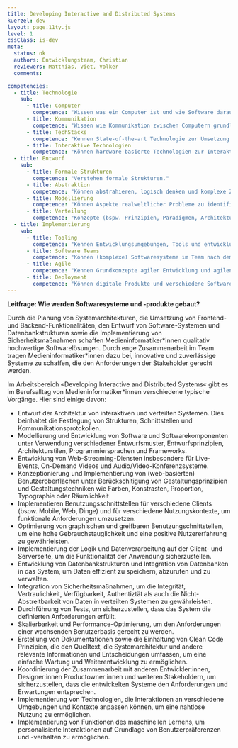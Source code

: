 ```yaml
---
title: Developing Interactive and Distributed Systems
kuerzel: dev
layout: page.11ty.js
level: 1
cssClass: is-dev
meta:
  status: ok
  authors: Entwicklungsteam, Christian
  reviewers: Matthias, Viet, Volker
  comments:

competencies:
  - title: Technologie
    sub:
      - title: Computer
        competence: "Wissen was ein Computer ist und wie Software darauf ausgeführt als auch optimiert wird."
      - title: Kommunikation
        competence: "Wissen wie Kommunikation zwischen Computern grundlegend und für verschiedene Anwendungen realisiert wird (bspw. TCP/IP, REST, req/res, pub/sub und Protokolle wie HTTP, Websockets, GraphQL, gRPC, WebRTC, HLS, MPEG-DASH, RTMP, MQTT)."
      - title: TechStacks
        competence: "Kennen State-of-the-art Technologie zur Umsetzung von software-basierten Anwendungen (insb. in den Bereichen Web, Mobile, IoT, AR/VR, AI), können konkurrierende alternative Technologien auswählen und evaluieren, sich neue technologische Möglichkeiten erschließen, diese bewerten, nutzen, und integrieren sowie zukunftsorientiert neue Möglichkeiten screenen."
      - title: Interaktive Technologien
        competence: "Können hardware-basierte Technologien zur Interaktion mit Computern in verschiedenen Modalitäten einsetzen (bspw. sprachbasierte Interaktion, Tangible Computing, Physical Computing, Sensoren und Aktoren)."
  - title: Entwurf
    sub:
      - title: Formale Strukturen
        competence: "Verstehen formale Strukturen."
      - title: Abstraktion
        competence: "Können abstrahieren, logisch denken und komplexe Zusammenhänge verstehen."
      - title: Modellierung
        competence: "Können Aspekte realweltlicher Probleme zu identifizieren, die für eine informatische Modellierung geeignet sind, algorithmische Lösungen für diese (Teil-)Probleme bewerten und selbst so zu entwickeln, dass diese Lösungen mit einem Computer operationalisiert werden können."
      - title: Verteilung
        competence: "Konzepte (bspw. Prinzipien, Paradigmen, Architekturen, Pattern) für die web-basierte Verteilung von Komponenten (bspw. Frontend/Clients/Apps, Backend/Server/Middlebox/Cloud) für verteilte interaktive Anwendungen kennen und umsetzen können."
  - title: Implementierung
    sub:
      - title: Tooling
        competence: "Kennen Entwicklungsumgebungen, Tools und entwicklungsnahe Prozesse und diese praktisch nutzen (insb. IDE, Compiler, Linker, Libraries, Debugging, Unit-Testing, Repositories für eigenen Code / git, Build Tools, Paketmanager, SAST, DAST, Fuzzing)."
      - title: Software Teams
        competence: "Können (komplexe) Softwaresysteme im Team nach dem DevOps- bzw. DevSecOps-Ansatz entwickeln."
      - title: Agile
        competence: "Kennen Grundkonzepte agiler Entwicklung und agilen Arbeitens wie iterative und inkrementelle Entwicklung, selbstorganisierte Teams, Transparente Kommunikation, Scrum, Kanban etc. und können diese in Projekten anwenden."
      - title: Deployment
        competence: "Können digitale Produkte und verschiedene Software-Artefakte zur Evaluation und zur Nutzung auf typischen Distributionswegen (bspw. Clickdummy, Web-Deployment, App Store) für verschiedene Zielgruppen bereit stellen (lauffähig, sicher und gebrauchstauglich)."
---
```


**Leitfrage: Wie werden Softwaresysteme und -produkte gebaut?**

Durch die Planung von Systemarchitekturen, die Umsetzung von Frontend- und Backend-Funktionalitäten, den Entwurf von Software-Systemen und Datenbankstrukturen sowie die Implementierung von Sicherheitsmaßnahmen schaffen Medieninformatiker\*innen qualitativ hochwertige Softwarelösungen. Durch enge Zusammenarbeit im Team tragen Medieninformatiker\*innen dazu bei, innovative und zuverlässige Systeme zu schaffen, die den Anforderungen der Stakeholder gerecht werden.

Im Arbeitsbereich «Developing Interactive and Distributed Systems« gibt es im Berufsalltag von Medieninformatiker\*innen verschiedene typische Vorgänge. Hier sind einige davon:

- Entwurf der Architektur von interaktiven und verteilten Systemen. Dies beinhaltet die Festlegung von Strukturen, Schnittstellen und Kommunikationsprotokollen.
- Modellierung und Entwicklung von Software und Softwarekomponenten unter Verwendung verschiedener Entwurfsmuster, Entwurfsprinzipien, Architekturstilen, Programmiersprachen und Frameworks.
- Entwicklung von Web-Streaming-Diensten insbesondere für Live-Events, On-Demand Videos und Audio/Video-Konferenzsysteme.
- Konzeptionierung und Implementierung von (web-basierten) Benutzeroberflächen unter Berückschitigung von Gestaltungsprinzipien und Gestaltungstechniken wie Farben, Konstrasten, Proportion, Typographie oder Räumlichkeit
- Implementieren Benutzungsschnittstellen für verschiedene Clients (bspw. Mobile, Web, Dinge) und für verschiedene Nutzungskontexte, um funktionale Anforderungen umzusetzen.
- Optimierung von graphischen und greifbaren Benutzungschnittstellen, um eine hohe Gebrauchstauglichkeit und eine positive Nutzererfahrung zu gewährleisten.
- Implementierung der Logik und Datenverarbeitung auf der Client- und Serverseite, um die Funktionalität der Anwendung sicherzustellen.
- Entwicklung von Datenbankstrukturen und Integration von Datenbanken in das System, um Daten effizient zu speichern, abzurufen und zu verwalten.
- Integration von Sicherheitsmaßnahmen, um die Integrität, Vertraulichkeit, Verfügbarkeit, Authentiztät als auch die Nicht-Abstreitbarkeit von Daten in verteilten Systemen zu gewährleisten.
- Durchführung von Tests, um sicherzustellen, dass das System die definierten Anforderungen erfüllt.
- Skalierbarkeit und Performance-Optimierung, um den Anforderungen einer wachsenden Benutzerbasis gerecht zu werden.
- Erstellung von Dokumentationen sowie die Einhaltung von Clean Code Prinzipien, die den Quelltext, die Systemarchitektur und andere relevante Informationen und Entscheidungen umfassen, um eine einfache Wartung und Weiterentwicklung zu ermöglichen.
- Koordinierung der Zusammenarbeit mit anderen Entwickler:innen, Designer:innen Productowner:innen und weiteren Stakeholdern, um sicherzustellen, dass die entwickelten Systeme den Anforderungen und Erwartungen entsprechen.
- Implementierung von Technologien, die Interaktionen an verschiedene Umgebungen und Kontexte anpassen können, um eine nahtlose Nutzung zu ermöglichen.
- Implementierung von Funktionen des maschinellen Lernens, um personalisierte Interaktionen auf Grundlage von Benutzerpräferenzen und -verhalten zu ermöglichen. 